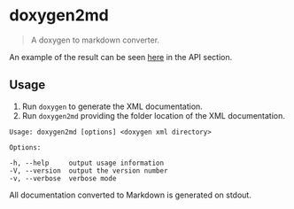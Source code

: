 # doxygen2md

> A doxygen to markdown converter.

An example of the result can be seen [here](https://pshampanier.gitbooks.io/libpqmxx/content/) 
in the API section.

## Usage

1. Run `doxygen` to generate the XML documentation.
2. Run `doxygen2md` providing the folder location of the XML documentation.  

  ```
  Usage: doxygen2md [options] <doxygen xml directory>

  Options:

  -h, --help     output usage information
  -V, --version  output the version number
  -v, --verbose  verbose mode
  ```

All documentation converted to Markdown is generated on stdout.
